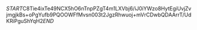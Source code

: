 $START$C8Tie4ixTe49NCX5hO6nTnpPZgT4m1LXVbj6/iJ0iYWzo8HytEgiUvjZvjmgjkBs+oPgYufb9PQOOWFfMvsn003t2JgzRhwuoj+mVrCDwbQDAArrT/UdKRiPguShYqH2$END$